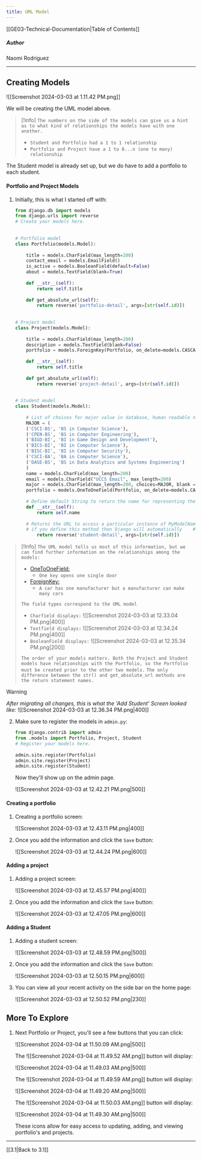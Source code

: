 ```yaml
---
title: UML Model
---
```

[[GE03-Technical-Documentation|Table of Contents]]
##### Author
Naomi Rodriguez

***
## Creating Models

![[Screenshot 2024-03-03 at 1.11.42 PM.png]]

We will be creating the UML model above.


>[!info]
> `The numbers on the side of the models can give us a hint as to what kind of relationships the models have with one another.`
> - `Student and Portfolio had a 1 to 1 relationship`
> - `Portfolio and Project have a 1 to 0...n (one to many) relationship`
>
 
The Student model is already set up, but we do have to add a portfolio to each student.

#### Portfolio and Project Models

1. Initially, this is what I started off with:
	
	``` python
	from django.db import models
	from django.urls import reverse
	# Create your models here.  
	  
	  
	# Portfolio model  
	class Portfolio(models.Model):  
	  
	    title = models.CharField(max_length=200)  
	    contact_email = models.EmailField()  
	    is_active = models.BooleanField(default=False)  
	    about = models.TextField(blank=True)  
	  
	    def __str__(self):  
	        return self.title  
	  
	    def get_absolute_url(self):  
	        return reverse('portfolio-detail', args=[str(self.id)])  
	  
	  
	# Project model  
	class Project(models.Model):  
	  
	    title = models.CharField(max_length=200)  
	    description = models.TextField(blank=False)  
	    portfolio = models.ForeignKey(Portfolio, on_delete=models.CASCADE)  
	  
	    def __str__(self):  
	        return self.title  
	  
	    def get_absolute_url(self):  
	        return reverse('project-detail', args=[str(self.id)])  
	  
	  
	# Student model  
	class Student(models.Model):  
	  
	    # List of choices for major value in database, human readable name  
	    MAJOR = (  
	    ('CSCI-BS', 'BS in Computer Science'),  
	    ('CPEN-BS', 'BS in Computer Engineering'),  
	    ('BIGD-BI', 'BI in Game Design and Development'),  
	    ('BICS-BI', 'BI in Computer Science'),  
	    ('BISC-BI', 'BI in Computer Security'),  
	    ('CSCI-BA', 'BA in Computer Science'),  
	    ('DASE-BS', 'BS in Data Analytics and Systems Engineering')  
	    )  
	    name = models.CharField(max_length=200)  
	    email = models.CharField("UCCS Email", max_length=200)  
	    major = models.CharField(max_length=200, choices=MAJOR, blank = False)  
	    portfolio = models.OneToOneField(Portfolio, on_delete=models.CASCADE, default=None)  
	  
	    # Define default String to return the name for representing the Model object."  
	    def __str__(self):  
	        return self.name  
	  
	    # Returns the URL to access a particular instance of MyModelName.  
	    # if you define this method then Django will automatically    # add a "View on Site" button to the model's record editing screens in the Admin site    def get_absolute_url(self):  
	        return reverse('student-detail', args=[str(self.id)])
	```

>[!Info]
>`The UML model tells us most of this information, but we can find further information on the relationships among the models:`
>- [OneToOneField:](https://docs.djangoproject.com/en/4.2/ref/models/fields/#django.db.models.OneToOneField)
>	- `One key opens one single door`
>- [ForeignKey:](https://docs.djangoproject.com/en/4.2/ref/models/fields/#foreignkey)
>	- `A car has one manufacturer but a manufacturer can make many cars`
>
>`The field types correspond to the UML model`
>- `Charfield displays:`
>	![[Screenshot 2024-03-03 at 12.33.04 PM.png|400]]
>- `Textfield displays:`
>	![[Screenshot 2024-03-03 at 12.34.24 PM.png|400]]
>- `BooleanField displays:`
>	![[Screenshot 2024-03-03 at 12.35.34 PM.png|200]]
>
>`The order of your models matters. Both the Project and Student models have relationships with the Portfolio, so the Portfolio must be created prior to the other two models.`
>`The only difference between the str() and get_absolute_url methods are the return statement names.`

> [!Warning]
> *After migrating all changes, this is what the 'Add Student' Screen looked like:*
> ![[Screenshot 2024-03-03 at 12.36.34 PM.png|400]]

2. Make sure to register the models in `admin.py`:
	
	``` python
	from django.contrib import admin  
	from .models import Portfolio, Project, Student  
	# Register your models here.  
	  
	admin.site.register(Portfolio)  
	admin.site.register(Project)  
	admin.site.register(Student)
	```

	Now they'll show up on the admin page.
	
	![[Screenshot 2024-03-03 at 12.42.21 PM.png|500]]

#### Creating a portfolio

1. Creating a portfolio screen:

	![[Screenshot 2024-03-03 at 12.43.11 PM.png|400]]

2. Once you add the information and click the `Save` button:

	![[Screenshot 2024-03-03 at 12.44.24 PM.png|600]]

#### Adding a project

1. Adding a project screen:

	![[Screenshot 2024-03-03 at 12.45.57 PM.png|400]]

2. Once you add the information and click the `Save` button:

	![[Screenshot 2024-03-03 at 12.47.05 PM.png|600]]

#### Adding a Student

1. Adding a student screen:

	![[Screenshot 2024-03-03 at 12.48.59 PM.png|500]]

2. Once you add the information and click the `Save` button:

	![[Screenshot 2024-03-03 at 12.50.15 PM.png|600]]

3. You can view all your recent activity on the side bar on the home page:

	![[Screenshot 2024-03-03 at 12.50.52 PM.png|230]]

## More To Explore

1. Next Portfolio or Project, you'll see a few buttons that you can click:

	![[Screenshot 2024-03-04 at 11.50.09 AM.png|500]]

	The ![[Screenshot 2024-03-04 at 11.49.52 AM.png]] button will display:

	![[Screenshot 2024-03-04 at 11.49.03 AM.png|500]]

	The ![[Screenshot 2024-03-04 at 11.49.59 AM.png]] button will display:

	![[Screenshot 2024-03-04 at 11.49.20 AM.png|500]]

	The ![[Screenshot 2024-03-04 at 11.50.03 AM.png]] button will display:

	![[Screenshot 2024-03-04 at 11.49.30 AM.png|500]]

	These icons allow for easy access to updating, adding, and viewing portfolio's and projects.



***

[[3.1|Back to 3.1]]